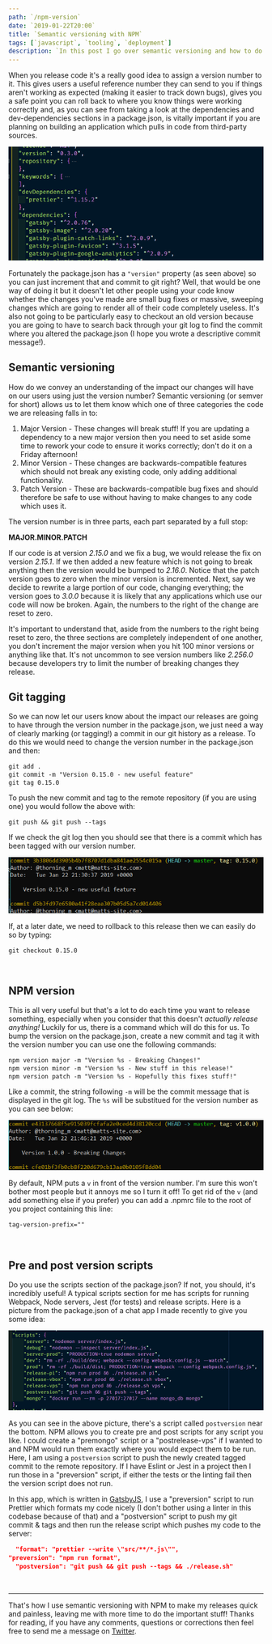 ```yaml
---
path: `/npm-version`
date: `2019-01-22T20:00`
title: `Semantic versioning with NPM`
tags: [`javascript`, `tooling`, `deployment`]
description: `In this post I go over semantic versioning and how to do it using NPM.`
---
```


When you release code it's a really good idea to assign a version number to it. This gives users a useful reference number they can send to you if things aren't working as expected (making it easier to track down bugs), gives you a safe point you can roll back to where you know things were working correctly and, as you can see from taking a look at the dependencies and dev-dependencies sections in a package.json, is vitally important if you are planning on building an application which pulls in code from third-party sources.

![package.json screenshot](./pjson.png)

Fortunately the package.json has a `"version"` property (as seen above) so you can just increment that and commit to git right? Well, that would be one way of doing it but it doesn't let other people using your code know whether the changes you've made are small bug fixes or massive, sweeping changes which are going to render all of their code completely useless. It's also not going to be particularly easy to checkout an old version because you are going to have to search back through your git log to find the commit where you altered the package.json (I hope you wrote a descriptive commit message!).

## Semantic versioning

How do we convey an understanding of the impact our changes will have on our users using just the version number? Semantic versioning (or semver for short) allows us to let them know which one of three categories the code we are releasing falls in to:

1. Major Version - These changes will break stuff! If you are updating a dependency to a new major version then you need to set aside some time to rework your code to ensure it works correctly; don't do it on a Friday afternoon!
2. Minor Version - These changes are backwards-compatible features which should not break any existing code, only adding additional functionality.
3. Patch Version - These are backwards-compatible bug fixes and should therefore be safe to use without having to make changes to any code which uses it.

The version number is in three parts, each part separated by a full stop:

**MAJOR.MINOR.PATCH**

If our code is at version _2.15.0_ and we fix a bug, we would release the fix on version _2.15.1_. If we then added a new feature which is not going to break anything then the version would be bumped to _2.16.0_. Notice that the patch version goes to zero when the minor version is incremented. Next, say we decide to rewrite a large portion of our code, changing everything; the version goes to _3.0.0_ because it is likely that any applications which use our code will now be broken. Again, the numbers to the right of the change are reset to zero.

It's important to understand that, aside from the numbers to the right being reset to zero, the three sections are completely independent of one another, you don't increment the major version when you hit 100 minor versions or anything like that. It's not uncommon to see version numbers like _2.256.0_ because developers try to limit the number of breaking changes they release.

## Git tagging

So we can now let our users know about the impact our releases are going to have through the version number in the package.json, we just need a way of clearly marking (or tagging!) a commit in our git history as a release. To do this we would need to change the version number in the package.json and then:

```
git add .
git commit -m "Version 0.15.0 - new useful feature"
git tag 0.15.0
```

To push the new commit and tag to the remote repository (if you are using one) you would follow the above with:

```
git push && git push --tags
```

If we check the git log then you should see that there is a commit which has been tagged with our version number.

![git log screenshot](./gitlog.png)

If, at a later date, we need to rollback to this release then we can easily do so by typing:

```
git checkout 0.15.0
```
<br />

## NPM version

This is all very useful but that's a lot to do each time you want to release something, especially when you consider that this doesn't _actually release anything!_ Luckily for us, there is a command which will do this for us. To bump the version on the package.json, create a new commit and tag it with the version number you can use one the following commands:

```
npm version major -m "Version %s - Breaking Changes!"
npm version minor -m "Version %s - New stuff in this release!"
npm version patch -m "Version %s - Hopefully this fixes stuff!"
```

Like a commit, the string following `-m` will be the commit message that is displayed in the git log. The `%s` will be substitued for the version number as you can see below:

![git log screenshot](./gitlog_2.png)

By default, NPM puts a `v` in front of the version number. I'm sure this won't bother most people but it annoys me so I turn it off! To get rid of the `v` (and add something else if you prefer) you can add a .npmrc file to the root of you project containing this line:

```
tag-version-prefix=""
```

<br />

## Pre and post version scripts

Do you use the scripts section of the package.json? If not, you should, it's incredibly useful! A typical scripts section for me has scripts for running Webpack, Node servers, Jest (for tests) and release scripts. Here is a picture from the package.json of a chat app I made recently to give you some idea:

![package.json screenshot](./pjson_2.png)

As you can see in the above picture, there's a script called `postversion` near the bottom. NPM allows you to create pre and post scripts for any script you like. I could create a "premongo" script or a "postrelease-vps" if I wanted to and NPM would run them exactly where you would expect them to be run. Here, I am using a `postversion` script to push the newly created tagged commit to the remote repository. If I have Eslint or Jest in a project then I run those in a "preversion" script, if either the tests or the linting fail then the version script does not run.

In this app, which is written in [GatsbyJS](https://www.gatsbyjs.org/ "Gatsby's Homepage"), I use a "preversion" script to run Prettier which formats my code nicely (I don't bother using a linter in this codebase because of that) and a "postversion" script to push my git commit & tags and then run the release script which pushes my code to the server:

```json
  "format": "prettier --write \"src/**/*.js\"",
"preversion": "npm run format",
  "postversion": "git push && git push --tags && ./release.sh"
```
<br />

---

That's how I use semantic versioning with NPM to make my releases quick and painless, leaving me with more time to do the important stuff! Thanks for reading, if you have any comments, questions or corrections then feel free to send me a message on [Twitter](https://twitter.com/thorning_m).
